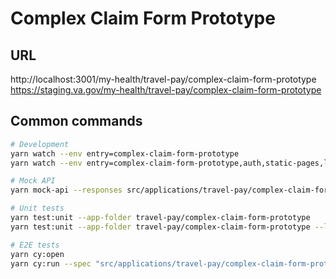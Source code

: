 # Complex Claim Form Prototype

## URL
http://localhost:3001/my-health/travel-pay/complex-claim-form-prototype
https://staging.va.gov/my-health/travel-pay/complex-claim-form-prototype

## Common commands
```bash
# Development
yarn watch --env entry=complex-claim-form-prototype
yarn watch --env entry=complex-claim-form-prototype,auth,static-pages,login-page,verify,profile

# Mock API
yarn mock-api --responses src/applications/travel-pay/complex-claim-form-prototype/tests/fixtures/mocks/local-mock-responses.js

# Unit tests
yarn test:unit --app-folder travel-pay/complex-claim-form-prototype
yarn test:unit --app-folder travel-pay/complex-claim-form-prototype --log-level all

# E2E tests
yarn cy:open
yarn cy:run --spec "src/applications/travel-pay/complex-claim-form-prototype/tests/e2e/complex-claim-form-prototype.cypress.spec.js"
```